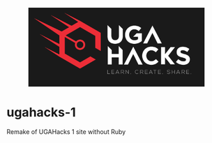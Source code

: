 <p align="center">
  <img alt="UGAHacks 1" src="assets/hacks1logo-github.png" width="80%"/>
</p>

# ugahacks-1
Remake of UGAHacks 1 site without Ruby
